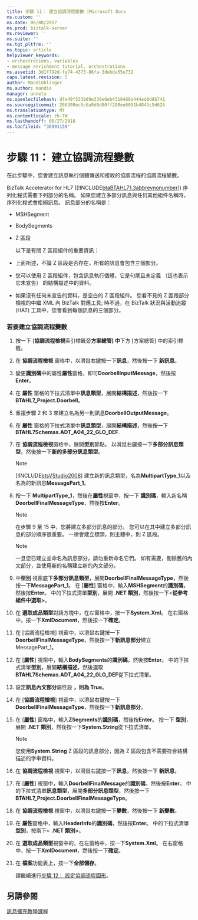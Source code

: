 ```yaml
---
title: 步驟 11： 建立協調流程變數 |Microsoft Docs
ms.custom: ''
ms.date: 06/08/2017
ms.prod: biztalk-server
ms.reviewer: ''
ms.suite: ''
ms.tgt_pltfrm: ''
ms.topic: article
helpviewer_keywords:
- orchestrations, variables
- message enrichment tutorial, orchestrations
ms.assetid: 3d1f792d-fe74-4373-86fa-3debda55e732
caps.latest.revision: 5
author: MandiOhlinger
ms.author: mandia
manager: anneta
ms.openlocfilehash: dfe49f533989e339e6eb4318460a444ed0d8b741
ms.sourcegitcommit: 266308ec5c6a9d8d80ff298ee6051b4843c5d626
ms.translationtype: MT
ms.contentlocale: zh-TW
ms.lasthandoff: 06/27/2018
ms.locfileid: "36991159"
---
```

# <a name="step-11-create-orchestration-variables"></a>步驟 11： 建立協調流程變數
在此步驟中，您會建立訊息執行個體傳送和接收的協調流程的協調流程變數。  
  
 BizTalk Accelerator for HL7 ([!INCLUDE[btaBTAHL71.3abbrevnonumber](../../includes/btabtahl71-3abbrevnonumber-md.md)]) 序列化程式需要下列部分的名稱。 如果您建立多部分訊息與任何其他組件名稱時，序列化程式會拒絕訊息。 訊息部分的名稱是：  
  
- MSHSegment  
  
- BodySegments  
  
- Z 區段  
  
  以下是有關 Z 區段組件的重要資訊：  
  
- 上面所述，不論 Z 區段是否存在，所有的訊息會包含三個部分。  
  
- 您可以使用 Z 區段組件，包含訊息執行個體，它是句尾且未定義 （這也表示它未宣告） 的結構描述中的資料。  
  
- 如果沒有任何未宣告的資料，是空白的 Z 區段組件。 您看不見的 Z 區段部分檢視的中繼 XML 內 BizTalk 對應工具; 時不過，在 BizTalk 狀況與活動追蹤 (HAT) 工具中，您會看到每個訊息的三個部分。  
  
### <a name="to-create-orchestration-variables"></a>若要建立協調流程變數  
  
1. 按一下 [**協調流程檢視**索引標籤旁**方案總管] 中**下方 [方案總管] 中的索引標籤。  
  
2. 在 **協調流程檢視** 窗格中，以滑鼠右鍵按一下**訊息**，然後按一下 **新訊息**。  
  
3. 變更**識別碼**中的屬性**屬性**窗格，即可**DoorbellInputMessage**，然後按**Enter**。  
  
4. 在 **屬性** 窗格的下拉式清單中**訊息類型**，展開**結構描述**，然後按一下  **BTAHL7_Project.Doorbell**。  
  
5. 重複步驟 2 和 3 來建立名為另一則訊息**DoorbellOutputMessage**。  
  
6. 在 **屬性** 窗格的下拉式清單中**訊息類型**，展開**結構描述**，然後按一下  **BTAHL7Schemas.ADT_A04_22_GLO_DEF**.  
  
7. 在 **協調流程檢視**窗格中，展開**型別**節點。 以滑鼠右鍵按一下**多部分訊息類型**，然後按一下**新的多部分訊息類型**。  
  
   > [!NOTE]
   >  [!INCLUDE[btsVStudio2008](../../includes/btsvstudio2008-md.md)] 建立新的訊息類型，名為**MultipartType_1**以及名為的新訊息**MessagePart_1**。  
  
8. 按一下  **MultipartType_1**，然後在**屬性**視窗中，按一下 **識別碼**，輸入新名稱**DoorbellFinalMessageType**，然後按**Enter**。  
  
   > [!NOTE]
   >  在步驟 9 至 15 中，您將建立多部分訊息的部分。 您可以在其中建立多部分訊息的部分順序很重要。 一律會建立標頭，則主體中，則 Z 區段。  
  
   > [!NOTE]
   >  一旦您已建立並命名為訊息部分，請勿重新命名它們。 如有需要，刪除舊的內文部分，並使用新的名稱建立新的內文部分。  
  
9. 中**型別** 視窗底下**多部分訊息類型**，展開**DoorbellFinalMessageType**，然後按一下**MessagePart_1**。 在 [**屬性**] 窗格中，輸入**MSHSegment**的**識別碼**，然後按**Enter**。 中的下拉式清單**型別**，展開 **.NET 類別**，然後按一下\<**從參考組件中選取\>**。  
  
10. 在 **選取成品類型**對話方塊中，在左窗格中，按一下**System.Xml**。 在右窗格中，按一下**XmlDocument**，然後按一下**確定**。  
  
11. 在 [協調流程檢視] 視窗中，以滑鼠右鍵按一下**DoorbellFinalMessageType**，然後按一下**新訊息部分**建立 MessagePart_1。  
  
12. 在 [**屬性**] 視窗中，輸入**BodySegments**的**識別碼**，然後按**Enter**。 中的下拉式清單**型別**，展開**結構描述**，然後選取**BTAHL7Schemas.ADT_A04_22_GLO_DEF**從下拉式清單。  
  
13. 設定**訊息內文部分**屬性設 **，則為 True**。  
  
14. 在 [**協調流程檢視**] 視窗中，以滑鼠右鍵按一下**DoorbellFinalMessageType**，然後按一下**新訊息部分**。  
  
15. 在 [**屬性**] 窗格中，輸入**ZSegments**的**識別碼**，然後按**Enter**。 按一下 **型別**，展開 **.NET 類別**，然後按一下**System.String**從下拉式清單。  
  
    > [!NOTE]
    >  您使用**System.String** Z 區段的訊息部分，因為 Z 區段包含不需要符合結構描述的字串資料。  
  
16. 在 **協調流程檢視** 視窗中，以滑鼠右鍵按一下**訊息**，然後按一下 **新訊息**。  
  
17. 在 [**屬性**] 視窗中，輸入**DoorbellFinalMessage**的**識別碼**，然後按**Enter**。 中的下拉式清單**訊息類型**，展開**多部分訊息類型**，然後按一下**BTAHL7_Project.DoorbellFinalMessageType**。  
  
18. 在 **協調流程檢視** 視窗中，以滑鼠右鍵按一下**變數**，然後按一下 **新變數**。  
  
19. 在 **屬性**窗格中，輸入**HeaderInfo**的**識別碼**，然後按**Enter**。 中的下拉式清單**型別**，按兩下\< **.NET 類別\>**。  
  
20. 在 **選取成品類型**視窗中的，在左窗格中，按一下**System.Xml**。 在右窗格中，按一下**XmlDocument**，然後按一下**確定**。  
  
21. 在 **檔案**功能表上，按一下**全部儲存**。  
  
    請繼續進行[步驟 12： 設定協調流程圖形](../../adapters-and-accelerators/accelerator-hl7/step-12-configure-orchestration-shapes.md)。  
  
## <a name="see-also"></a>另請參閱  
 [訊息擴充教學課程](../../adapters-and-accelerators/accelerator-hl7/message-enrichment-tutorial.md)